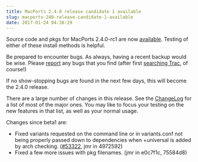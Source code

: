 ```yaml
---
title: MacPorts 2.4.0 release candidate 1 available
slug: macports-240-release-candidate-1-available
date: 2017-01-24 04:38:29
---
```


Source code and pkgs for MacPorts 2.4.0-rc1 are now
[available][1]. Testing of either of these install methods is helpful.

Be prepared to encounter bugs. As always, having a recent backup would
be wise. Please [report][2] any bugs that you find (after first [searching
Trac][3], of course!)

If no show-stopping bugs are found in the next few days, this will
become the 2.4.0 release.

There are a large number of changes in this release. See the [ChangeLog][4]
for a list of most of the major ones. You may like to focus your
testing on the new features in that list, as well as your normal usage.

Changes since beta1 are:
*   Fixed variants requested on the command line or in variants.conf not being
    properly passed down to dependencies when +universal is added by arch
    checking. ([#53322](https://trac.macports.org/ticket/53322), jmr in 4972592)
*   Fixed a few more issues with pkg filenames. (jmr in e0c7f1c, 75584d8)

[1]: https://github.com/macports/macports-base/releases/tag/v2.4.0-rc1
[2]: https://trac.macports.org/newticket
[3]: https://trac.macports.org/search
[4]: https://github.com/macports/macports-base/blob/release-2.4/ChangeLog
